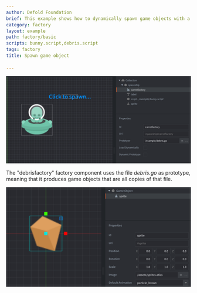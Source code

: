 ```yaml
---
author: Defold Foundation
brief: This example shows how to dynamically spawn game objects with a factory component.
category: factory
layout: example
path: factory/basic
scripts: bunny.script,debris.script
tags: factory
title: Spawn game object

---
```


![basic](basic.png)

The "debrisfactory" factory component uses the file *debris.go* as prototype, meaning that it produces game objects that are all copies of that file.

![debris](debris.png)